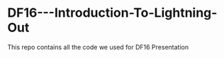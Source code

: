 # DF16---Introduction-To-Lightning-Out
This repo contains all the code we used for DF16 Presentation
